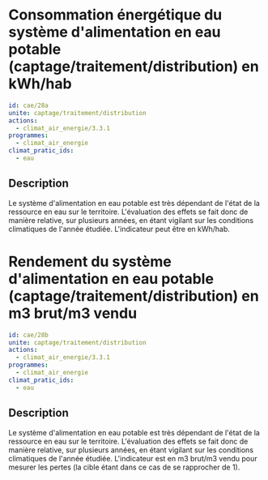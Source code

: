 # Consommation énergétique du système d'alimentation en eau potable (captage/traitement/distribution) en kWh/hab
```yaml
id: cae/28a
unite: captage/traitement/distribution
actions:
  - climat_air_energie/3.3.1
programmes:
  - climat_air_energie
climat_pratic_ids:
  - eau
```
## Description
Le système d'alimentation en eau potable est très dépendant de l'état de la ressource en eau sur le territoire. L'évaluation des effets se fait donc de manière relative, sur plusieurs années, en étant vigilant sur les conditions climatiques de l'année étudiée. L'indicateur peut être en kWh/hab.




# Rendement du système d'alimentation en eau potable (captage/traitement/distribution) en m3 brut/m3 vendu
```yaml
id: cae/28b
unite: captage/traitement/distribution
actions:
  - climat_air_energie/3.3.1
programmes:
  - climat_air_energie
climat_pratic_ids:
  - eau
```
## Description
Le système d'alimentation en eau potable est très dépendant de l'état de la ressource en eau sur le territoire. L'évaluation des effets se fait donc de manière relative, sur plusieurs années, en étant vigilant sur les conditions climatiques de l'année étudiée. L'indicateur est en m3 brut/m3 vendu pour mesurer les pertes (la cible étant dans ce cas de se rapprocher de 1).




